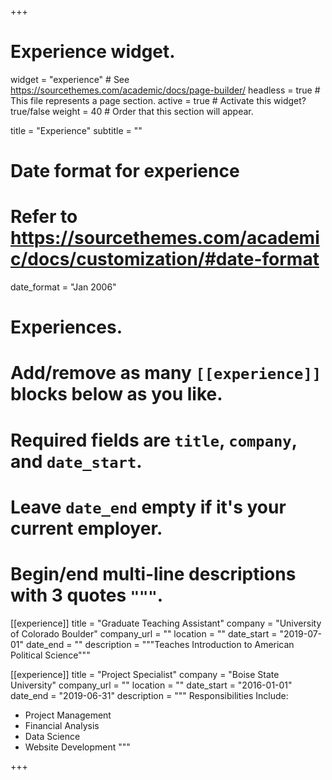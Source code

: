 +++
# Experience widget.
widget = "experience"  # See https://sourcethemes.com/academic/docs/page-builder/
headless = true  # This file represents a page section.
active = true  # Activate this widget? true/false
weight = 40  # Order that this section will appear.

title = "Experience"
subtitle = ""

# Date format for experience
#   Refer to https://sourcethemes.com/academic/docs/customization/#date-format
date_format = "Jan 2006"

# Experiences.
#   Add/remove as many `[[experience]]` blocks below as you like.
#   Required fields are `title`, `company`, and `date_start`.
#   Leave `date_end` empty if it's your current employer.
#   Begin/end multi-line descriptions with 3 quotes `"""`.
[[experience]]
  title = "Graduate Teaching Assistant"
  company = "University of Colorado Boulder"
  company_url = ""
  location = ""
  date_start = "2019-07-01"
  date_end = ""
  description = """Teaches Introduction to American Political Science"""

[[experience]]
  title = "Project Specialist"
  company = "Boise State University"
  company_url = ""
  location = ""
  date_start = "2016-01-01"
  date_end = "2019-06-31"
  description = """
  Responsibilities Include:
  
  * Project Management
  * Financial Analysis
  * Data Science
  * Website Development
  """

+++
